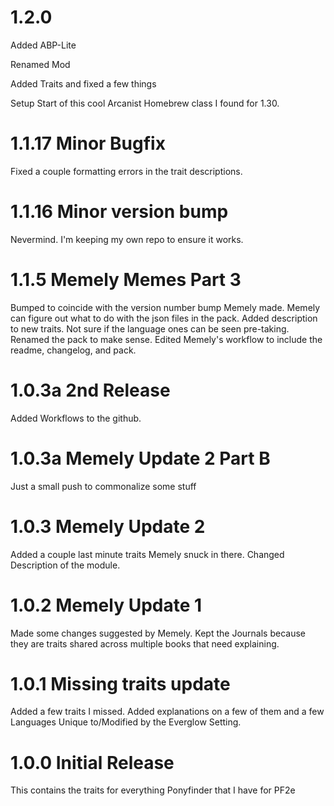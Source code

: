 # 1.2.0
Added ABP-Lite

Renamed Mod

Added Traits and fixed a few things

Setup Start of this cool Arcanist Homebrew class I found for 1.30.
# 1.1.17 Minor Bugfix
Fixed a couple formatting errors in the trait descriptions.
# 1.1.16 Minor version bump
Nevermind. I'm keeping my own repo to ensure it works.
# 1.1.5 Memely Memes Part 3
Bumped to coincide with the version number bump Memely made.
Memely can figure out what to do with the json files in the pack.
Added description to new traits. Not sure if the language ones can be seen pre-taking.
Renamed the pack to make sense.
Edited Memely's workflow to include the readme, changelog, and pack.
# 1.0.3a 2nd Release
Added Workflows to the github.
# 1.0.3a Memely Update 2 Part B
Just a small push to commonalize some stuff
# 1.0.3 Memely Update 2
Added a couple last minute traits Memely snuck in there.
Changed Description of the module.
# 1.0.2 Memely Update 1
Made some changes suggested by Memely. Kept the Journals because they are traits shared across multiple books that need explaining.
# 1.0.1 Missing traits update
Added a few traits I missed. Added explanations on a few of them and a few Languages Unique to/Modified by the Everglow Setting.
# 1.0.0 Initial Release
This contains the traits for everything Ponyfinder that I have for PF2e
